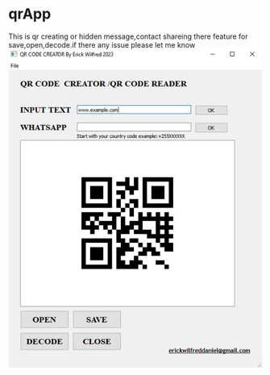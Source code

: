 # qrApp
This is qr creating or hidden message,contact shareing there feature for 
save,open,decode.if there any issue please let me know
![Screenshot](qrcodescrrenshot.jpg)
